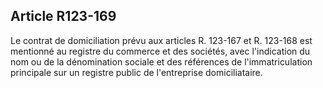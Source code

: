 Article R123-169
----
Le contrat de domiciliation prévu aux articles R. 123-167 et R. 123-168 est
mentionné au registre du commerce et des sociétés, avec l'indication du nom ou
de la dénomination sociale et des références de l'immatriculation principale sur
un registre public de l'entreprise domiciliataire.
